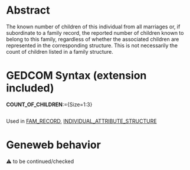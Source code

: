 ﻿# Abstract
The known number of children of this individual from all marriages or, if subordinate to a family
record, the reported number of children known to belong to this family, regardless of whether the
associated children are represented in the corresponding structure. This is not necessarily the count of
children listed in a family structure.


# GEDCOM Syntax (extension included)

**COUNT_OF_CHILDREN**:={Size=1:3}
<pre>
</pre>
Used in <a href=Ged.FAM_RECORD.md>FAM_RECORD</a>, <a href=Ged.INDIVIDUAL_ATTRIBUTE_STRUCTURE.md>INDIVIDUAL_ATTRIBUTE_STRUCTURE</a><br />

# Geneweb behavior


:warning: to be continued/checked

